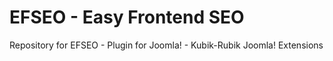 EFSEO - Easy Frontend SEO
=======================

Repository for EFSEO - Plugin for Joomla! - Kubik-Rubik Joomla! Extensions